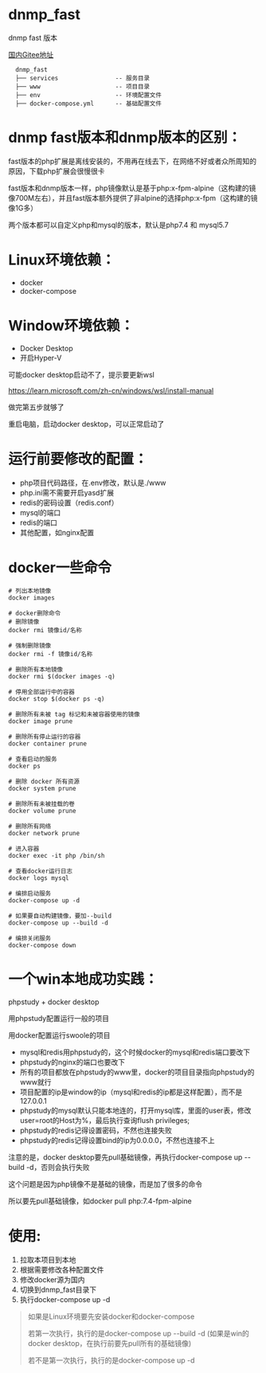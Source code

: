# dnmp_fast
dnmp fast 版本


[国内Gitee地址](https://gitee.com/ltxlong/dnmp_fast)

```
  dnmp_fast
  ├── services                -- 服务目录
  ├── www                     -- 项目目录
  ├── env                     -- 环境配置文件
  ├── docker-compose.yml      -- 基础配置文件

```
 
# dnmp fast版本和dnmp版本的区别：
fast版本的php扩展是离线安装的，不用再在线去下，在网络不好或者众所周知的原因，下载php扩展会很慢很卡

fast版本和dnmp版本一样，php镜像默认是基于php:x-fpm-alpine（这构建的镜像700M左右），并且fast版本额外提供了非alpine的选择php:x-fpm（这构建的镜像1G多）

两个版本都可以自定义php和mysql的版本，默认是php7.4 和 mysql5.7

# Linux环境依赖：
- docker
- docker-compose

# Window环境依赖：
- Docker Desktop
- 开启Hyper-V

可能docker desktop启动不了，提示要更新wsl

https://learn.microsoft.com/zh-cn/windows/wsl/install-manual

做完第五步就够了

重启电脑，启动docker desktop，可以正常启动了


# 运行前要修改的配置：
- php项目代码路径，在.env修改，默认是./www
- php.ini需不需要开启yasd扩展
- redis的密码设置（redis.conf）
- mysql的端口
- redis的端口
- 其他配置，如nginx配置

# docker一些命令
```
# 列出本地镜像
docker images

# docker删除命令
# 删除镜像
docker rmi 镜像id/名称

# 强制删除镜像
docker rmi -f 镜像id/名称

# 删除所有本地镜像
docker rmi $(docker images -q)

# 停用全部运行中的容器
docker stop $(docker ps -q)
 
# 删除所有未被 tag 标记和未被容器使用的镜像
docker image prune

# 删除所有停止运行的容器
docker container prune

# 查看启动的服务
docker ps

# 删除 docker 所有资源
docker system prune

# 删除所有未被挂载的卷
docker volume prune

# 删除所有网络
docker network prune

# 进入容器
docker exec -it php /bin/sh

# 查看docker运行日志
docker logs mysql

```
```
# 编排启动服务
docker-compose up -d

# 如果要自动构建镜像，要加--build
docker-compose up --build -d

# 编排关闭服务
docker-compose down

```

# 一个win本地成功实践：
phpstudy + docker desktop

用phpstudy配置运行一般的项目

用docker配置运行swoole的项目

- mysql和redis用phpstudy的，这个时候docker的mysql和redis端口要改下
- phpstudy的nginx的端口也要改下
- 所有的项目都放在phpstudy的www里，docker的项目目录指向phpstudy的www就行
- 项目配置的ip是window的ip（mysql和redis的ip都是这样配置），而不是127.0.0.1
- phpstudy的mysql默认只能本地连的，打开mysql库，里面的user表，修改user=root的Host为%，最后执行查询flush privileges;
- phpstudy的redis记得设置密码，不然也连接失败
- phpstudy的redis记得设置bind的ip为0.0.0.0，不然也连接不上

注意的是，docker desktop要先pull基础镜像，再执行docker-compose up --build -d，否则会执行失败

这个问题是因为php镜像不是基础的镜像，而是加了很多的命令

所以要先pull基础镜像，如docker pull php:7.4-fpm-alpine

# 使用:
1. 拉取本项目到本地
2. 根据需要修改各种配置文件
3. 修改docker源为国内
4. 切换到dnmp_fast目录下
5. 执行docker-compose up -d
> 如果是Linux环境要先安装docker和docker-compose
> 
> 若第一次执行，执行的是docker-compose up --build -d (如果是win的docker desktop，在执行前要先pull所有的基础镜像)
> 
> 若不是第一次执行，执行的是docker-compose up -d






